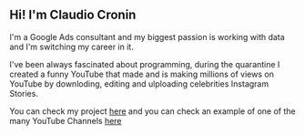 ## Hi! I'm Claudio Cronin

I'm a Google Ads consultant and my biggest passion is working with data and I'm switching my career in it.

I've been always fascinated about programming, during the quarantine I created a funny YouTube that made and is making millions of views on YouTube by downloding, editing and ulploading celebrities Instagram Stories.

You can check my project [here](https://cronin.github.io/Portfolio/Merge2Tube) and you can check an example of one of the many YouTube Channels [here](https://www.youtube.com/c/BelenRodriguezInstagramStoriesSMASH/videos?view=0&sort=p&flow=grid)
